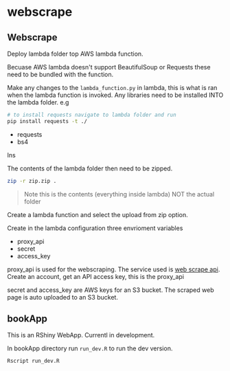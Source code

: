 # webscrape

## Webscrape

Deploy lambda folder top AWS lambda function. 

Becuase AWS lambda doesn't support BeautifulSoup or Requests these need to be bundled with the function. 

Make any changes to the `lambda_function.py` in lambda, this is what is ran when the lambda function is invoked. Any libraries need to be installed INTO the lambda folder. e.g

```bash
# to install requests navigate to lambda folder and run
pip install requests -t ./
```

* requests
* bs4


Ins


The contents of the lambda folder then need to be zipped. 

```bash
zip -r zip.zip .
```

> Note this is the contents (everything inside lambda) NOT the actual folder

Create a lambda function and select the upload from zip option.

Create in the lambda configuration three envrioment variables

* proxy_api
* secret
* access_key

proxy_api is used for the webscraping. The service used is [web scrape api](https://www.webscrapingapi.com/). Create an account, get an API access key, this is the proxy_api

secret and access_key are AWS keys for an S3 bucket. The scraped web page is auto uploaded to an S3 bucket.

## bookApp

This is an RShiny WebApp. Currentl in development. 

In bookApp directory run `run_dev.R` to run the dev version.

```{r}
Rscript run_dev.R
```